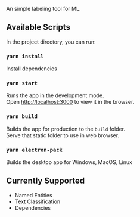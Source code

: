 An simple labeling tool for ML.

## Available Scripts
In the project directory, you can run:

### `yarn install`
Install dependencies

### `yarn start`
Runs the app in the development mode.<br>
Open [http://localhost:3000](http://localhost:3000) to view it in the browser.

### `yarn build`
Builds the app for production to the `build` folder.<br>
Serve that static folder to use in web browser.

### `yarn electron-pack`
Builds the desktop app for Windows, MacOS, Linux

## Currently Supported
- Named Entities
- Text Classification
- Dependencies
